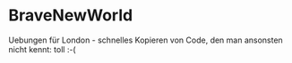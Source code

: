 # BraveNewWorld
Uebungen für London  -  schnelles Kopieren von Code, den man ansonsten nicht kennt: toll     :-(
